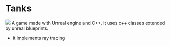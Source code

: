 <h1> Tanks </h1>
<img src="./review" />
A game made with Unreal engine and C++. 
It uses c++ classes extended by unreal blueprints. 
<ul>
  <li> it implements ray tracing </li>
</ul>
